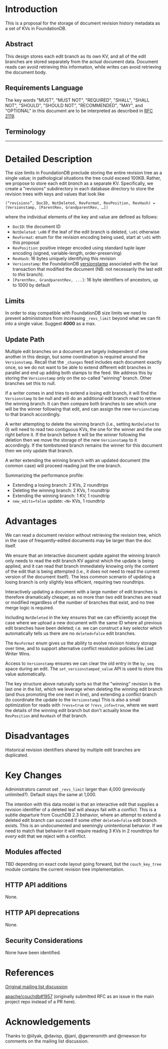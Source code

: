 [NOTE]: # ( ^^ Provide a general summary of the RFC in the title above. ^^ )

# Introduction

This is a proposal for the storage of document revision history metadata as a
set of KVs in FoundationDB.

## Abstract

This design stores each edit branch as its own KV, and all of the edit branches
are stored separately from the actual document data. Document reads can avoid
retrieving this information, while writes can avoid retrieving the document
body.

## Requirements Language

[NOTE]: # ( Do not alter the section below. Follow its instructions. )

The key words "MUST", "MUST NOT", "REQUIRED", "SHALL", "SHALL NOT", "SHOULD",
"SHOULD NOT", "RECOMMENDED",  "MAY", and "OPTIONAL" in this document are to be
interpreted as described in [RFC
2119](https://www.rfc-editor.org/rfc/rfc2119.txt).

## Terminology

[TIP]:  # ( Provide a list of any unique terms or acronyms, and their
definitions here.)

---

# Detailed Description

The size limits in FoundationDB preclude storing the entire revision tree as a
single value; in pathological situations the tree could exceed 100KB. Rather, we
propose to store each edit *branch* as a separate KV. Specifically, we create a
"revisions" subdirectory in each database directory to store the revision trees
with keys and values that look like

`(“revisions”, DocID, NotDeleted, RevFormat, RevPosition, RevHash) =
(Versionstamp, [ParentRev, GrandparentRev, …])`

where the individual elements of the key and value are defined as follows:
- `DocID`: the document ID
- `NotDeleted`: `\x00` if the leaf of the edit branch is deleted, `\x01`
  otherwise
- `RevFormat`: enum for the revision encoding being used, start at `\x01` with
  this proposal
- `RevPosition`: positive integer encoded using standard tuple layer encoding
  (signed, variable-length, order-preserving)
- `RevHash`: 16 bytes uniquely identifying this revision
- `Versionstamp`: the FoundationDB
  [versionstamp](https://apple.github.io/foundationdb/api-python.html#fdb.tuple.Versionstamp)
  associated with the last transaction that modified the document (NB: not
  necessarily the last edit to *this* branch).
- `[ParentRev, GrandparentRev, ...]`: 16 byte identifiers of ancestors, up to
  1000 by default

## Limits

In order to stay compatible with FoundationDB size limits we need to prevent
administrators from increasing `_revs_limit` beyond what we can fit into a
single value. Suggest **4000** as a max.

## Update Path

Multiple edit branches on a document are largely independent of one another in
this design, but some coordination is required around the `Versionstamp`. Recall
that the `_changes` feed includes each document exactly once, so we do not want
to be able to extend different edit branches in parallel and end up adding both
stamps to the feed. We address this by storing the `Versionstamp` only on the
so-called "winning" branch. Other branches set this to null.

If a writer comes in and tries to extend a losing edit branch, it will find the
`Versionstamp` to be null and will do an additional edit branch read to retrieve
the winning branch. It can then compare both branches to see which one will be
the winner following that edit, and can assign the new `Versionstamp` to that
branch accordingly.

A writer attempting to delete the winning branch (i.e., setting `NotDeleted` to
0) will need to read two contiguous KVs, the one for the winner and the one
right before it. If the branch before it will be the winner following the
deletion then we move the storage of the new `Versionstamp` to it accordingly.
If the tombstoned branch remains the winner for this document then we only
update that branch.

A writer extending the winning branch with an updated document (the common case)
will proceed reading just the one branch.

Summarizing the performance profile:
- Extending a losing branch: 2 KVs, 2 roundtrips
- Deleting the winning branch: 2 KVs, 1 roundtrip
- Extending the winning branch: 1 KV, 1 roundtrip
- `new_edits=false` update: `<N>` KVs, 1 roundtrip

# Advantages

We can read a document revision without retrieving the revision tree, which in
the case of frequently-edited documents may be larger than the doc itself.

We ensure that an interactive document update against the winning branch only
needs to read the edit branch KV against which the update is being applied, and
it can read that branch immediately knowing only the content of the edit that is
being attempted (i.e., it does not need to read the current version of the
document itself). The less common scenario of updating a losing branch is only
slightly less efficient, requiring two roundtrips.

Interactively updating a document with a large number of edit branches is
therefore dramatically cheaper, as no more than two edit branches are read or
modified regardless of the number of branches that exist, and no tree merge
logic is required.

Including `NotDeleted` in the key ensures that we can efficiently accept the
case where we upload a new document with the same ID where all previous edit
branches have been deleted; i.e. we can construct a key selector which
automatically tells us there are no `deleted=false` edit branches.

The `RevFormat` enum gives us the ability to evolve revision history storage
over time, and to support alternative conflict resolution policies like Last
Writer Wins.

Access to `Versionstamp` ensures we can clear the old entry in the `by_seq`
space during an edit. The `set_versionstamped_value` API is used to store this
value automatically.

The key structure above naturally sorts so that the "winning" revision is the
last one in the list, which we leverage when deleting the winning edit branch
(and thus promoting the one next in line), and extending a conflict branch (to
coordinate the update to the `Versionstamp`) This is also a small optimization
for reads with `?revs=true` or `?revs_info=true`, where we want the details of
the winning edit branch but don't actually know the `RevPosition` and `RevHash`
of that branch.

# Disadvantages

Historical revision identifiers shared by multiple edit branches are duplicated.

# Key Changes

Administrators cannot set `_revs_limit` larger than 4,000 (previously
unlimited?). Default stays the same at 1,000.

The intention with this data model is that an interactive edit that supplies a
revision identifier of a deleted leaf will always fail with a conflict. This is
a subtle departure from CouchDB 2.3 behavior, where an attempt to extend a
deleted edit branch can succeed if some other `deleted=false` edit branch
exists. This is an undocumented and seemingly unintentional behavior. If we need
to match that behavior it will require reading 3 KVs in 2 roundtrips for *every*
edit that we reject with a conflict.


## Modules affected

TBD depending on exact code layout going forward, but the `couch_key_tree`
module contains the current revision tree implementation.

## HTTP API additions

None.

## HTTP API deprecations

None.

## Security Considerations

None have been identified.

# References

[Original mailing list
discussion](https://lists.apache.org/thread.html/853b86f3a83108745af510959bb381370a99988af4528617bdbe1be4@%3Cdev.couchdb.apache.org%3E)

[apache/couchdb#1957](https://github.com/apache/couchdb/issues/1957) (originally
submitted RFC as an issue in the main project repo instead of a PR here).

# Acknowledgements

Thanks to @iilyak, @davisp, @janl, @garrensmith and @rnewson for comments on the
mailing list discussion.
